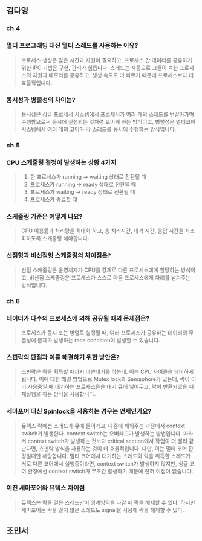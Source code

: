 ## 김다영

### ch.4
### 멀티 프로그래밍 대신 멀티 스레드를 사용하는 이유?
> 프로세스 생성은 많은 시간과 자원이 필요하고, 프로세스 간 데이터를 공유하기 위한 IPC 기법은 구현, 관리가 힘듭니다.
> 스레드는 자동으로 그들이 속한 프로세스의 자원과 메모리를 공유하고, 생성 속도도 더 빠르기 때문에 프로세스보다 더 효율적입니다.

### 동시성과 병렬성의 차이는?

> 동시성은 싱글 프로세서 시스템에서 프로세서가 여러 개의 스레드를 번갈아가며 수행함으로써 동시에 실행되는 것처럼 보이게 하는 방식이고,
> 병렬성은 멀티코어 시스템에서 여러 개의 코어가 각 스레드를 동시에 수행하는 방식입니다.

### ch.5
### CPU 스케줄링 결정이 발생하는 상황 4가지
> 1. 한 프로세스가 running -> waiting 상태로 전환될 때
> 2. 프로세스가 running -> ready 상태로 전환될 때
> 3. 프로세스가 waiting -> ready 상태로 전환될 때
> 4. 프로세스가 종료할 때

### 스케줄링 기준은 어떻게 나요?
> CPU 이용률과 처리량을 최대화 하고, 총 처리시간, 대기 시간, 응답 시간을 최소화하도록 스케줄링 해야합니다.

### 선점형과 비선점형 스케줄링의 차이점은?
> 선점 스케줄링은 운영체제가  CPU를 강제로 다른 프로세스에게 할당하는 방식이고,
> 비선점 스케줄링은 프로세스가 스스로 다음 프로세스에게 자리를 넘겨주는 방식입니다.

### ch.6
### 데이터가 다수의 프로세스에 의해 공유될 때의 문제점은?
> 프로세스가 동시 또는 병렬로 실행될 때, 여러 프로세스가 공유하는 데이터의 무결성에 문제가 발생하는 race condition이 발생할 수 있습니다.

### 스핀락의 단점과 이를 해결하기 위한 방안은?
> 스핀락은 락을 획득할 때까지 바쁜대기를 하는데, 이는 CPU 사이클을 낭비하게 됩니다.
> 이에 대한 해결 방법으로 Mutex lock과 Semaphore가 있는데, 락이 이미 사용중일 때 대기하는 프로세스들을 대기 큐에 넣어두고, 락이 반환되었을 때 재실행을 하는 방식을 사용합니다.

### 세마포어 대신 Spinlock을 사용하는 경우는 언제인가요?
> 뮤텍스 락에선 스레드가 큐에 들어가고, 나중에 깨워주는 과정에서 context switch가 발생한다. context switch는 오버헤드가 발생하는 방법입니다.
> 따라서 context switch가 발생하는 것보다 critical section에서 작업이 더 빨리 끝난다면, 스핀락 방식을 사용하는 것이 더 효율적입니다.
> 다만, 이는 멀티 코어 환경일때만 해당합니다. 멀티 코어에서 대기하는 스레드와 락을 취득한 스레드가 서로 다른 코어에서 실행중이라면, context switch가 발생하지 않지만, 싱글 코어 환경에선 context switch가 무조건 발생하기 때문에 전혀 이점이 없습니다.

### 이진 세마포어와 뮤텍스 차이점
> 뮤텍스는 락을 걸은 스레드만이 임계영역을 나갈 때 락을 해제할 수 있다.
> 하지만 세마포어는 락을 걸지 않은 스레드도 signal을 사용해 락을 해제할 수 있다.

## 조민서

## 
